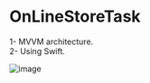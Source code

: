 # OnLineStoreTask
1- MVVM architecture. <br />
2- Using Swift. 

![image](https://user-images.githubusercontent.com/20234556/187027453-b95af28d-c70a-4145-8ee9-f8828dc0af80.png)
